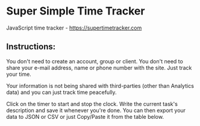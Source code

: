 # Super Simple Time Tracker

JavaScript time tracker - https://supertimetracker.com

## Instructions:

You don't need to create an account, group or client. You don't need to share your e-mail address, name or phone number with the site. Just track your time.

Your information is not being shared with third-parties (other than Analytics data) and you can just track time peacefully.

Click on the timer to start and stop the clock. Write the current task's description and save it whenever you're done. You can then export your data to JSON or CSV or just Copy/Paste it from the table below.
